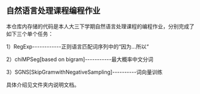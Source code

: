 ## 自然语言处理课程编程作业

本仓库内存储的代码是本人大三下学期自然语言处理课程的编程作业，分别完成了如下三个单个任务：

1）RegExp------------正则语言匹配词序列中的“因为...所以“

2）chiMPSeg[based on bigram]-----------最大概率中文分词

3）SGNS[SkipGramwithNegativeSampling]----------词向量训练

具体介绍见文件夹内说明文档。
